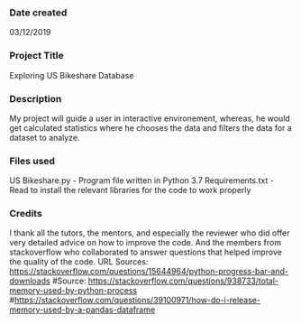 ### Date created
03/12/2019

### Project Title
Exploring US Bikeshare Database

### Description
My project will guide a user in interactive environement,
whereas, he would get calculated statistics where he chooses
the data and filters the data for a dataset to analyze.

### Files used
US Bikeshare.py - Program file written in Python 3.7
Requirements.txt - Read to install the relevant libraries for the code to work properly

### Credits
I thank all the tutors, the mentors, and especially the reviewer who did offer very
detailed advice on how to improve the code. And the members from stackoverflow
who collaborated to answer questions that helped improve the quality of the code.
URL Sources:
	https://stackoverflow.com/questions/15644964/python-progress-bar-and-downloads
	#Source: https://stackoverflow.com/questions/938733/total-memory-used-by-python-process
	#https://stackoverflow.com/questions/39100971/how-do-i-release-memory-used-by-a-pandas-dataframe

